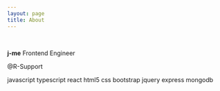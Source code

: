 ```yaml
---
layout: page
title: About
---
```


<br/>

**j-me** <span>Frontend Engineer</span>

<span> @R-Support </span>

<span> javascript typescript react html5 css bootstrap jquery express mongodb</span>
